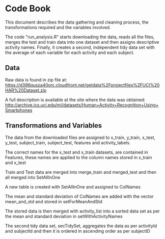 # Code Book


This document describes the data gathering and cleaning process, the transformations required and the variables involved. 

The code "run_analysis.R" starts downloading the data, reads all the files, merges the test and train data into one dataset and then assigns descriptive activity names. Finally, it creates a second, independent tidy data set with the average of each variable for each activity and each subject.

## Data
	
Raw data is found in zip file at:		
https://d396qusza40orc.cloudfront.net/getdata%2Fprojectfiles%2FUCI%20HAR%20Dataset.zip
	

A full description is available at the site where the data was obtained:		
http://archive.ics.uci.edu/ml/datasets/Human+Activity+Recognition+Using+Smartphones
	


## Transformations and Variables
	
The data from the downloaded files are assigned to x_train, y_train, x_test, y_test, subject_train, subject_test, features and activity_labels.
	
The correct names for the x_test and x_train datasets, are contained in Features, these names are applied to the column names stored in x_train and x_test
	
Train and Test data are merged into merge_train and merged_test and then all merged into SetAllInOne 
	
A new table is created with SetAllInOne and assigned to ColNames
	
The mean and standard deviation of ColNames are added with the vector mean_and_std and stored in setForMeanAndStd

The stored data is then merged with activity_list into a sorted data set as per the mean and standard deviation in setWithActivityNames
	
The second tidy data set, secTidySet, aggregates the data as per activityId and subjectId and then it is ordered in ascending order as per subjectID

